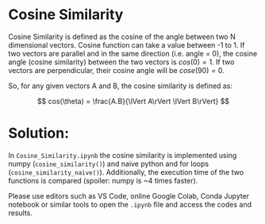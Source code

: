 # Cosine Similarity

Cosine Similarity is defined as the cosine of the angle between two N dimensional vectors. Cosine function can take a value between -1 to 1. If two vectors are parallel and in the same direction (i.e. angle = 0), the cosine angle (cosine similarity) between the two vectors is $cos(0) = 1$. If two vectors are perpendicular, their cosine angle will be $cose(90) = 0$. 

So, for any given vectors A and B, the cosine similarity is defined as:

$$
    cos(\theta) = \frac{A.B}{\lVert A\rVert  \lVert B\rVert}
$$

# Solution:
In `Cosine_Similarity.ipynb` the cosine similarity is implemented using numpy (`cosine_similarity()`) and naive python and for loops (`cosine_similarity_naive()`). Additionally, the execution time of the two functions is compared (spoiler: numpy is ~4 times faster). 

Please use editors such as VS Code, online Google Colab, Conda Jupyter notebook or similar tools to open the `.ipynb` file and access the codes and results.